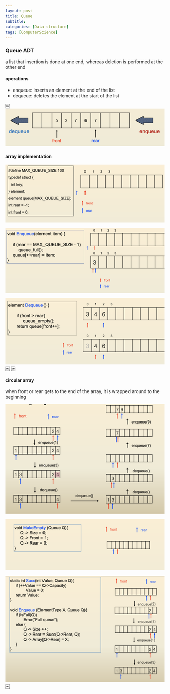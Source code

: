 ```yaml
---
layout: post
title: Queue
subtitle: 
categories: [Data structure]
tags: [ComputerScience]
---
```


### Queue ADT

a list that insertion is done at one end, whereas deletion is performed at the other end 

#### operations

- enqueue: inserts an element at the end of the list 
- dequeue: deletes the element at the start of the list 

￼
![4.1](/assets/images/data_structure/4.1.png)

#### array implementation

![4.2](/assets/images/data_structure/4.2.png)

![4.3](/assets/images/data_structure/4.3.png)

![4.4](/assets/images/data_structure/4.4.png)￼
￼

#### circular array

when front or rear gets to the end of the array, it is wrapped around to the beginning 

![4.5](/assets/images/data_structure/4.5.png)

![4.6](/assets/images/data_structure/4.6.png)

![4.7](/assets/images/data_structure/4.7.png)
￼
